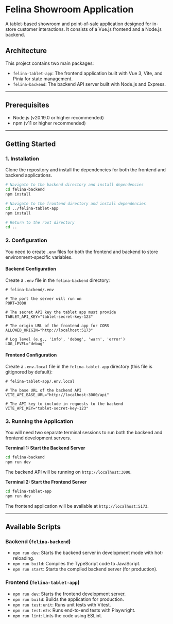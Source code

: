 # Felina Showroom Application

A tablet-based showroom and point-of-sale application designed for in-store customer interactions. It consists of a Vue.js frontend and a Node.js backend.

## Architecture

This project contains two main packages:

* `felina-tablet-app`: The frontend application built with Vue 3, Vite, and Pinia for state management.
* `felina-backend`: The backend API server built with Node.js and Express.

---

## Prerequisites

* Node.js (v20.19.0 or higher recommended)
* npm (v11 or higher recommended)

---

## Getting Started

### 1. Installation

Clone the repository and install the dependencies for both the frontend and backend applications.

```bash
# Navigate to the backend directory and install dependencies
cd felina-backend
npm install

# Navigate to the frontend directory and install dependencies
cd ../felina-tablet-app
npm install

# Return to the root directory
cd ..
````

### 2\. Configuration

You need to create `.env` files for both the frontend and backend to store environment-specific variables.

#### Backend Configuration

Create a `.env` file in the `felina-backend` directory:

```
# felina-backend/.env

# The port the server will run on
PORT=3000

# The secret API key the tablet app must provide
TABLET_API_KEY="tablet-secret-key-123"

# The origin URL of the frontend app for CORS
ALLOWED_ORIGIN="http://localhost:5173"

# Log level (e.g., 'info', 'debug', 'warn', 'error')
LOG_LEVEL="debug"
```

#### Frontend Configuration

Create a `.env.local` file in the `felina-tablet-app` directory (this file is gitignored by default):

```
# felina-tablet-app/.env.local

# The base URL of the backend API
VITE_API_BASE_URL="http://localhost:3000/api"

# The API key to include in requests to the backend
VITE_API_KEY="tablet-secret-key-123"
```

### 3\. Running the Application

You will need two separate terminal sessions to run both the backend and frontend development servers.

**Terminal 1: Start the Backend Server**

```bash
cd felina-backend
npm run dev
```

The backend API will be running on `http://localhost:3000`.

**Terminal 2: Start the Frontend Server**

```bash
cd felina-tablet-app
npm run dev
```

The frontend application will be available at `http://localhost:5173`.

-----

## Available Scripts

### Backend (`felina-backend`)

  * `npm run dev`: Starts the backend server in development mode with hot-reloading.
  * `npm run build`: Compiles the TypeScript code to JavaScript.
  * `npm run start`: Starts the compiled backend server (for production).

### Frontend (`felina-tablet-app`)

  * `npm run dev`: Starts the frontend development server.
  * `npm run build`: Builds the application for production.
  * `npm run test:unit`: Runs unit tests with Vitest.
  * `npm run test:e2e`: Runs end-to-end tests with Playwright.
  * `npm run lint`: Lints the code using ESLint.

<!-- end list -->

```
```